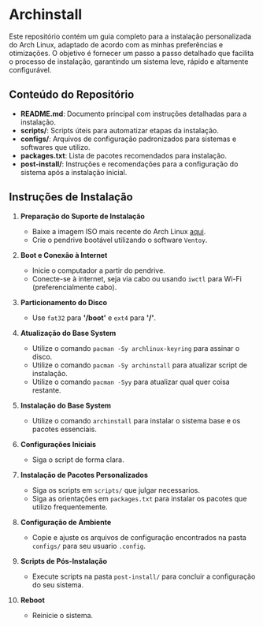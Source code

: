 # Archinstall

Este repositório contém um guia completo para a instalação personalizada do Arch Linux, adaptado de acordo com as minhas preferências e otimizações. O objetivo é fornecer um passo a passo detalhado que facilita o processo de instalação, garantindo um sistema leve, rápido e altamente configurável.

## Conteúdo do Repositório

- **README.md**: Documento principal com instruções detalhadas para a instalação.
- **scripts/**: Scripts úteis para automatizar etapas da instalação.
- **configs/**: Arquivos de configuração padronizados para sistemas e softwares que utilizo.
- **packages.txt**: Lista de pacotes recomendados para instalação.
- **post-install/**: Instruções e recomendações para a configuração do sistema após a instalação inicial.

## Instruções de Instalação

1. **Preparação do Suporte de Instalação**
   - Baixe a imagem ISO mais recente do Arch Linux [aqui](https://archlinux.org/download/).
   - Crie o pendrive bootável utilizando o software `Ventoy`.

2. **Boot e Conexão à Internet**
   - Inicie o computador a partir do pendrive.
   - Conecte-se à internet, seja via cabo ou usando `iwctl` para Wi-Fi (preferencialmente cabo).

3. **Particionamento do Disco**
   - Use `fat32` para **'/boot'** e `ext4` para **'/'**.

4. **Atualização do Base System**
   - Utilize o comando `pacman -Sy archlinux-keyring` para assinar o disco.
   - Utilize o comando `pacman -Sy archinstall` para atualizar script de instalação.
   - Utilize o comando `pacman -Syy` para atualizar qual quer coisa restante.
  
5. **Instalação do Base System**
   - Utilize o comando `archinstall` para instalar o sistema base e os pacotes essenciais.

6. **Configurações Iniciais**
   - Siga o script de forma clara.

7. **Instalação de Pacotes Personalizados**
   - Siga os scripts em `scripts/` que julgar necessarios.
   - Siga as orientações em `packages.txt` para instalar os pacotes que utilizo frequentemente.

8. **Configuração de Ambiente**
   - Copie e ajuste os arquivos de configuração encontrados na pasta `configs/` para seu usuario `.config`.

9. **Scripts de Pós-Instalação**
    - Execute scripts na pasta `post-install/` para concluir a configuração do seu sistema.

11. **Reboot**
    - Reinicie o sistema.
